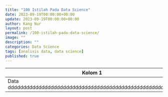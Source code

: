 ```yaml
---
title: "100 Istilah Pada Data Science"
date: 2023-09-19T00:00:00+00:00
update: 2023-09-19T00:00:00+00:00
author: Kang Nur
layout: post
permalink: /100-istilah-pada-data-science/
image: ""
description: ""
categories: Data Science
tags: [analisis data, data science]
published: true
---
```

<table id="tabel-interaktif" class="display">
  <thead>
    <tr>
      <th>Kolom 1</th>
      <th>Kolom 2</th>
      <!-- ... tambahkan kolom lainnya ... -->
    </tr>
  </thead>
  <tbody>
    <tr>
      <td>Data dddddddddddddddddddddddddddddddddddddddddddddddddddddd2</td>
      <td>Data dddddddddddddddddddddddddddddddddddddddddddddddddddddd2</td>
      <!-- ... tambahkan data lainnya ... -->
    </tr>
  </tbody>
</table>